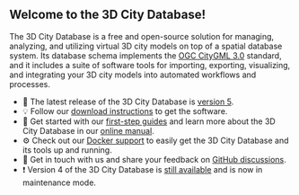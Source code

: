 ## Welcome to the 3D City Database!

The 3D City Database is a free and open-source solution for managing, analyzing, and utilizing virtual 3D city models
on top of a spatial database system. Its database schema implements the [OGC CityGML 3.0](https://www.ogc.org/standard/citygml/)
standard, and it includes a suite of software tools for importing, exporting, visualizing, and integrating your 3D city models into
automated workflows and processes.

- :rocket: The latest release of the 3D City Database is [version 5](https://github.com/3dcitydb/3dcitydb).
- :bulb: Follow our [download instructions](https://docs.3dcitydb.org/latest/download/) to get the software.
- :book: Get started with our [first-step guides](https://docs.3dcitydb.org/latest/first-steps/) and learn more about the 3D City Database in our [online manual](https://docs.3dcitydb.org/latest/).
- :gear: Check out our [Docker support](https://docs.3dcitydb.org/latest/first-steps/docker/#docker-images-overview) to easily get the 3D City Database and its tools up and running.
- :rainbow: Get in touch with us and share your feedback on [GitHub discussions](https://github.com/orgs/3dcitydb/discussions).
- :exclamation: Version 4 of the 3D City Database is [still available](https://github.com/3dcitydb/3dcitydb-suite/releases) and is now in maintenance mode.
